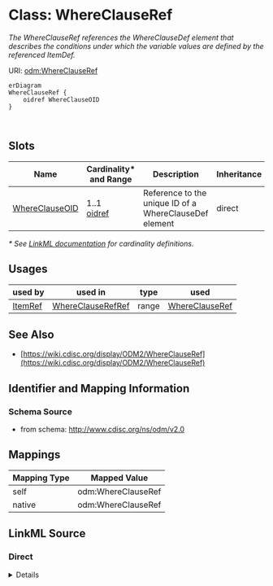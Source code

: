 # Class: WhereClauseRef

_The WhereClauseRef references the WhereClauseDef element that describes the conditions under which the variable values are defined by the referenced ItemDef._




URI: [odm:WhereClauseRef](http://www.cdisc.org/ns/odm/v2.0/WhereClauseRef)


```mermaid
erDiagram
WhereClauseRef {
    oidref WhereClauseOID  
}



```



<!-- no inheritance hierarchy -->


## Slots

| Name | Cardinality* and Range | Description | Inheritance |
| ---  | --- | --- | --- |
| [WhereClauseOID](WhereClauseOID.md) | 1..1 <br/> [oidref](oidref.md) | Reference to the unique ID of a WhereClauseDef element | direct |

_* See [LinkML documentation](https://linkml.io/linkml/schemas/slots.html#slot-cardinality) for cardinality definitions._




## Usages

| used by | used in | type | used |
| ---  | --- | --- | --- |
| [ItemRef](ItemRef.md) | [WhereClauseRefRef](WhereClauseRefRef.md) | range | [WhereClauseRef](WhereClauseRef.md) |






## See Also

* [https://wiki.cdisc.org/display/ODM2/WhereClauseRef](https://wiki.cdisc.org/display/ODM2/WhereClauseRef)

## Identifier and Mapping Information







### Schema Source


* from schema: http://www.cdisc.org/ns/odm/v2.0





## Mappings

| Mapping Type | Mapped Value |
| ---  | ---  |
| self | odm:WhereClauseRef |
| native | odm:WhereClauseRef |





## LinkML Source

<!-- TODO: investigate https://stackoverflow.com/questions/37606292/how-to-create-tabbed-code-blocks-in-mkdocs-or-sphinx -->

### Direct

<details>
```yaml
name: WhereClauseRef
description: The WhereClauseRef references the WhereClauseDef element that describes
  the conditions under which the variable values are defined by the referenced ItemDef.
from_schema: http://www.cdisc.org/ns/odm/v2.0
see_also:
- https://wiki.cdisc.org/display/ODM2/WhereClauseRef
rank: 1000
slots:
- WhereClauseOID
slot_usage:
  WhereClauseOID:
    name: WhereClauseOID
    description: Reference to the unique ID of a WhereClauseDef element
    comments:
    - 'Required

      range: oidref'
    domain_of:
    - WhereClauseRef
    range: oidref
    required: true
class_uri: odm:WhereClauseRef

```
</details>

### Induced

<details>
```yaml
name: WhereClauseRef
description: The WhereClauseRef references the WhereClauseDef element that describes
  the conditions under which the variable values are defined by the referenced ItemDef.
from_schema: http://www.cdisc.org/ns/odm/v2.0
see_also:
- https://wiki.cdisc.org/display/ODM2/WhereClauseRef
rank: 1000
slot_usage:
  WhereClauseOID:
    name: WhereClauseOID
    description: Reference to the unique ID of a WhereClauseDef element
    comments:
    - 'Required

      range: oidref'
    domain_of:
    - WhereClauseRef
    range: oidref
    required: true
attributes:
  WhereClauseOID:
    name: WhereClauseOID
    description: Reference to the unique ID of a WhereClauseDef element
    comments:
    - 'Required

      range: oidref'
    from_schema: http://www.cdisc.org/ns/odm/v2.0
    rank: 1000
    alias: WhereClauseOID
    owner: WhereClauseRef
    domain_of:
    - WhereClauseRef
    range: oidref
    required: true
class_uri: odm:WhereClauseRef

```
</details>